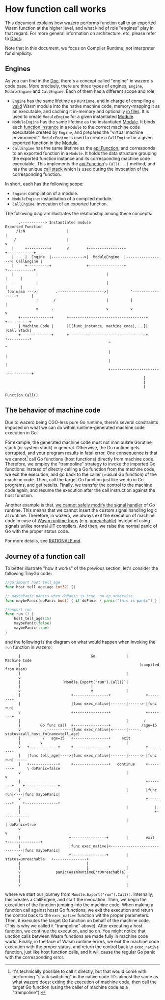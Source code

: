 # How function call works

This document explains how wazero performs function call to an exported Wasm function at the higher level,
and what kind of role "engines" play in that regard. For more general information on architecture, etc, please refer
to [Docs](..).

Note that in this document, we focus on Compiler Runtime, not Interpreter for simplicity.

## Engines

As you can find in the [Doc](..), there's a concept called "engine" in wazero's code base. More precisely,
there are three types of engines, `Engine`, `ModuleEngine` and `CallEngine`. Each of them has a different scope and role:

- `Engine` has the same lifetime as `Runtinme`,
and in charge of compiling a [valid][valid] Wasm module into the native machine code, memory-mapping it as an executable,
and caching it in-memory and optionally [in files][file-cache]. It is used to create `ModuleEngine` for a given instantiated [Module][api-module].
- `ModuleEngine` has the same lifetime as the instantiated [Module][api-module]. It binds each [function instance][spec-function-instance] in a `Module` to
  the correct machine code executable created by `Engine`, and prepares the "virtual machine environment". `ModuleEngine` is used to
  create a `CallEngine` for a given exported function in the [Module][api-module].
- `CallEngine` has the same lifetime as the [api.Function][api-function], and corresponds to an exported function in a `Module`.
  It holds the data structure grouping the exported function instance and its corresponding machine code executable.
  This implements the [api.Function][api-function]'s `Call(...)` method, and has the unique [call stack][call-stack] which
  is used during the invocation of the corresponding function.

In short, each has the following scope:
- `Engine`: compilation of a module.
- `ModuleEngine`: instantiation of a compiled module.
- `CallEngine`: invocation of an exported function.

The following diagram illustrates the relationship among these concepts:

```goat
      .-----------> Instantiated module                                 Exported Function
     /1:N                   |                                                  |
    /                       |                                                  v
   |     +----------+       v        +----------------+                  +------------+
   |     |  Engine  |--------------->|  ModuleEngine  |----------------->| CallEngine |
   |     +----------+                +----------------+                  +------------+
   |          |                               |                            |      |
   .          |                               |                            |      |
 foo.wasm --->|        .--------------------->|          '-----------------+      |
              |       /                       |          |                        |
              v      .                        v          v                        v
      +--------------+      +-----------------------------------+            +----------+
      | Machine Code |      |[(func_instance, machine_code),...]|            |Call Stack|
      +--------------+      +-----------------------------------+            +----------+
                                               ^                                  ^
                                               |                                  |
                                               |                                  |
                                               +----------------------------------+
                                                               |
                                                               |
                                                               |
                                                        Function.Call()
```

## The behavior of machine code

Due to wazero being CGO-less pure Go runtime, there's several constraints imposed on what we can do
within runtime-generated machine code execution in Go.

For example, the generated machine code must not manipulate Gorutine stack (or system stack) in general.
Otherwise, the Go runtime gets corrupted, and your program results in fatal error. One consequence is that
we cannot[^1] call Go functions (host functions) directly from machine code. Therefore, we employ the "trampoline" strategy to invoke
the imported Go functions: Instead of directly calling a Go function from the machine code, we exit the execution, and go back
to the caller (=usual Go function) of the machine code. Then, call the target Go function just like we do in Go programs,
and get results. Finally, we transfer the control to the machine code again, and resume the execution after the call instruction against the host function.

Another example is that, [we cannot safely modify the signal handler][signal-handler-discussion] of Go runtime.
This means that we cannot insert the custom signal handling logic at runtime. Therefore, in wazero, we always exit the execution of
machine code in case of [Wasm runtime traps][spec-trap] (e.g. [unreachable][spec-unreachable]) instead of using
signals unlike normal JIT compilers. And then, we raise the normal panic of Go with the proper status code.

For more details, see [RATIONALE.md][compiler-rationale].

## Journey of a function call

To better illustrate "how it works" of the previous section, let's consider the following TinyGo code:

```go
//go:import host tell_age
func host_tell_age(age int32) {}

// maybePanic panics when doPanic is true, no-op otherwise.
func maybePanic(doPanic bool) { if doPanic { panic("this is panic") } }

//export run
func run () {
	host_tell_age(15)
	maybePanic(false)
	maybePanic(true)
}
```

and the following is the diagram on what would happen when invoking the `run` function in wazero:

```goat
      |                                Go              |         Machine Code
      |                                                      (compiled from Wasm)
      |                                                |
      v
      |                   `Moudle.Export("run").Call()`|
      |                                |
      v                                v               |
      |                       +----------------+                +--------+
      |                       |func exec_native|-------|------> |func run|
      v                       +----------------+                +--------+
      |                                                |       /
      |         Go func call  +----------------+              /age=15
      v           .-----------|func exec_native|<------|-----. status=call_host_fn(name=tell_age)
      |          /   age=15   +----------------+     exit
      |         v                                      |
      v   +-------------+     +----------------+                +--------+
      |   |func tell_age|---->|func exec_native|-------|------> |func run|-----.
      |   +-------------+     +----------------+   continue     +--------+      \ doPanic=false
      v                                                |                         v
      |                                                         +--------+    +---------------+
      |                                                |        |func run|<---|func maybePanic|
      v                                                         +--------+    +---------------+
      |                                                |            |.
      |                                                             +-----------.
      |                                                |                        | doPanic=true
      v                                                                         v
      |                      +----------------+        |        exit          +---------------+
      |                      |func exec_native|<------------------------------|func maybePanic|
      v                      +----------------+        | status=unreachable   +---------------+
      |                              |
      |                              |                 |
      v                panic(WasmRuntimeErrUnreachable)
      |                                                |
      |
      v                                                |
```

where we start our journey from `Moudle.Export("run").Call()`. Internally, this creates a CallEngine, and start the invocation.
Then, we begin the execution of the function jumping into the machine code. When making a function call against hosst Go functions,
we exit the execution and return the control back to the `exec_native` function wit the proper parameters. Then, it executes the
target Go function on behalf of the machine code. (This is why we called it "trampoline" above). After executing a host function,
we continue the execution, and so on. You might notice that unction calls between Wasm functions are made fully in machine code world.
Finally, in the face of Wasm runtime errors, we exit the machine code execution with the proper status,
and return the control back to `exec_native` function, just like host function calls, and it will cause the regular Go panic with the
corresponding error.


[call-stack]: https://en.wikipedia.org/wiki/Call_stack
[valid]: https://www.w3.org/TR/2019/REC-wasm-core-1-20191205/#validation%E2%91%A1
[file-cache]: https://pkg.go.dev/github.com/tetratelabs/wazero@v1.0.0-rc.1#NewCompilationCacheWithDir
[api-function]: https://pkg.go.dev/github.com/tetratelabs/wazero@v1.0.0-rc.1/api#Function
[api-module]: https://pkg.go.dev/github.com/tetratelabs/wazero@v1.0.0-rc.1/api#Module
[spec-function-instance]: https://www.w3.org/TR/2019/REC-wasm-core-1-20191205/#function-instances%E2%91%A0
[spec-trap]: https://www.w3.org/TR/2019/REC-wasm-core-1-20191205/#trap
[spec-unreachable]: https://www.w3.org/TR/2019/REC-wasm-core-1-20191205/#syntax-instr-control
[compiler-rationale]: https://github.com/tetratelabs/wazero/blob/v1.0.0-rc.1/internal/engine/compiler/RATIONALE.md
[signal-handler-discussion]: https://gophers.slack.com/archives/C1C1YSQBT/p1675992411241409

[^1]: it's technically possible to call it directly, but that would come with performing "stack switching" in the native code.
  It's almost the same as what wazero does: exiting the execution of machine code, then call the target Go function (using the caller of machine code as a "trampoline").
